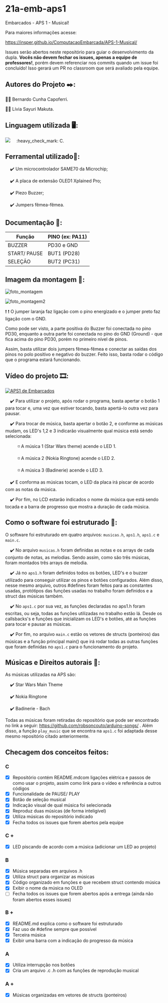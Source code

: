 # 21a-emb-aps1

Embarcados - APS 1 - Musical!

Para maiores informações acesse:

https://insper.github.io/ComputacaoEmbarcada/APS-1-Musical/

Issues serão abertos neste repositório para guiar o desenvolvimento
da dupla. **Vocês não devem fechar os issues, apenas a equipe de professores!**, porém devem referenciar nos commits quando um issue 
foi concluído! Isso gerará um PR no classroom que será avaliado pela equipe.

## Autores do Projeto :black_nib::

:sassy_man: Bernardo Cunha Capoferri.

:sassy_woman: Lívia Sayuri Makuta.

## Linguagem utilizada :desktop_computer::
<img src="https://img.shields.io/static/v1?label=Code&message=C&color=important&style=plastic&labelColor=black&logo=c"/>  
 &nbsp; &nbsp; :heavy_check_mark: C.
                                                                                                                                       
## Ferramental utilizado:wrench::

 &nbsp; &nbsp; :heavy_check_mark: Um microcontrolador SAME70 da Microchip;
 
 &nbsp; &nbsp; :heavy_check_mark: A placa de extensão OLED1 Xplained Pro;
 
 &nbsp; &nbsp; :heavy_check_mark: Piezo Buzzer;                
 
 &nbsp; &nbsp; :heavy_check_mark: Jumpers fêmea-fêmea.
                                                                                                                                                                                      
## Documentação :bookmark_tabs::

| Função  | PINO (ex: PA11) |
|---------|-----------------|
| BUZZER  |     PD30   e GND         |
| START/ PAUSE   |     BUT1 (PD28)            |
| SELEÇÃO |     BUT2 (PC31)           |

## Imagem da montagem :camera_flash::

![foto_montagem](https://user-images.githubusercontent.com/62647438/158377963-65ad2f9a-d91f-4b8d-ae89-054cf75126f7.jpeg)

![foto_montagem2](https://user-images.githubusercontent.com/62647438/158377994-96d5d4be-df68-45a7-badd-d758d49227fb.jpeg)

:exclamation: :heavy_exclamation_mark: O jumper laranja faz ligação com o pino energizado e o jumper preto faz ligação com o GND.

Como pode ser visto, a parte positiva do Buzzer foi conectada no pino PD30, enquanto a outra parte foi conectada no pino do GND (Ground) - que fica acima do pino PD30, porém no primeiro nível de pinos. 

Assim, basta utilizar dois jumpers fêmea-fêmea e conectar as saídas dos pinos no polo positivo e negativo do buzzer. Feito isso, basta rodar o código que o programa estará funcionando.
 
## Vídeo do projeto :film_strip::

[![APS1 de Embarcados](https://img.youtube.com/vi/fg6qixo6t4E/0.jpg)](https://youtu.be/fg6qixo6t4E "APS1 de Embarcados")

 &nbsp; &nbsp; :heavy_check_mark: Para utilizar o projeto, após rodar o programa, basta apertar o botão 1 para tocar e, uma vez que estiver tocando, basta apertá-lo outra vez para pausar.

 &nbsp; &nbsp; :heavy_check_mark: Para trocar de música, basta apertar o botão 2, e conforme as músicas mudam, os LED's 1,2 e 3 indicarão visualmente qual música está sendo selecionada:
  
 &nbsp; &nbsp; &nbsp; &nbsp; &nbsp; :white_medium_small_square:		A música 1 (Star Wars theme) acende o LED 1.
  
 &nbsp; &nbsp; &nbsp; &nbsp; &nbsp; :white_medium_small_square:	A música 2 (Nokia Ringtone) acende o LED 2.
   
 &nbsp; &nbsp; &nbsp; &nbsp; &nbsp; :white_medium_small_square:	A música 3 (Badinerie) acende o LED 3.
  
 &nbsp; &nbsp; :heavy_check_mark: E conforma as músicas tocam, o LED da placa irá piscar de acordo com as notas da música. 

 &nbsp; &nbsp; :heavy_check_mark: Por fim, no LCD estarão indicados o nome da música que está sendo tocada e a barra de progresso que mostra a duração de cada música.  

## Como o software foi estruturado :file_folder::	

O software foi estruturado em quatro arquivos: `musicas.h`, `aps1.h`, `aps1.c` e `main.c`. 

 &nbsp; &nbsp; :heavy_check_mark: No arquivo `musicas.h` foram definidas as notas e os arrays de cada conjunto de notas, as melodias. Sendo assim, como são três músicas, foram montados três arrays de melodia.

 &nbsp; &nbsp; :heavy_check_mark: Já no `aps1.h` foram definidos todos os botões, LED's e o buzzer utilizado para conseguir utilizar os pinos e botões configurados. Além disso, nesse mesmo arquivo, outros #defines foram feitos para as constantes usadas, protótipos das funções usadas no trabalho foram definidos e a struct das músicas também.

 &nbsp; &nbsp; :heavy_check_mark: No `aps1.c` por sua vez, as funções declaradas no aps1.h foram escritas, ou seja, todas as funções utilizadas no trabalho estão lá. Desde os callsbacks's e funções que inicializam os LED's e botões, até as funções para tocar e pausar as músicas.

 &nbsp; &nbsp; :heavy_check_mark: Por fim, no arquivo `main.c` estão os vetores de structs (ponteiros) das músicas e a função principal main() que irá rodar todas as outras funções que foram definidas no `aps1.c` para o funcionamento do projeto.


## Músicas e Direitos autorais :musical_score:: 

As músicas utilizadas na APS são:

 &nbsp; &nbsp; :heavy_check_mark: Star Wars Main Theme

 &nbsp; &nbsp; :heavy_check_mark: Nokia Ringtone

 &nbsp; &nbsp; :heavy_check_mark: Badinerie - Bach 

Todas as músicas foram retiradas do repositório que pode ser encontrado no link a seguir: https://github.com/robsoncouto/arduino-songs/ . Além disso, a função
`play_music` que se encontra na `aps1.c` foi adaptada desse mesmo repositório citado anteriormente. 

## Checagem dos conceitos feitos:

### C
- [x] Repositório contém README.mdcom ligações elétrica e passos de como usar o projeto, assim como link para o vídeo e referência a outros códigos
- [x] Funcionalidade de PAUSE/ PLAY
- [x] Botão de seleção musical
- [x] Indicação visual de qual música foi selecionada
- [x] Reproduz duas músicas (de forma inteligível)
- [x] Utiliza músicas do repositório indicado
- [x] Fecha todos os issues que forem abertos pela equipe

### C +
- [x] LED piscando de acordo com a música (adicionar um LED ao projeto)

### B
- [x] Música separadas em arquivos .h
- [x] Utiliza struct para organizar as músicas
- [x] Código organizado em funções e que recebem struct contendo música
- [x] Exibir o nome da música no OLED
- [ ] Fecha todos os issues que forem abertos após a entrega (ainda não foram abertos esses issues)

### B +

- [x] README.md explica como o software foi estruturado
- [x] Faz uso de #define sempre que possível 
- [x] Terceira música
- [x] Exibir uma barra com a indicação do progresso da música

### A

- [x] Utiliza interrupção nos botões
- [x] Cria um arquivo .c .h com as funções de reprodução musical

### A +

- [x] Músicas organizadas em vetores de structs (ponteiros)

